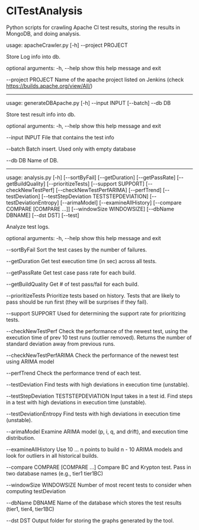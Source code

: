 # CITestAnalysis
Python scripts for crawling Apache CI test results, storing the results in MongoDB, and doing analysis.






usage: apacheCrawler.py [-h] --project PROJECT

Store Log info into db.

optional arguments:
  -h, --help         show this help message and exit
  
  --project PROJECT  Name of the apache project listed on Jenkins (check
                     https://builds.apache.org/view/All/)

----------------------------------------------------------------------
usage: generateDBApache.py [-h] --input INPUT [--batch] --db DB

Store test result info into db.

optional arguments:
  -h, --help     show this help message and exit
  
  --input INPUT  File that contains the test info
  
  --batch        Batch insert. Used only with empty database
  
  --db DB        Name of DB.

----------------------------------------------------------------------

usage: analysis.py [-h] [--sortByFail] [--getDuration] [--getPassRate]
                   [--getBuildQuality] [--prioritizeTests] [--support SUPPORT]
                   [--checkNewTestPerf] [--checkNewTestPerfARIMA]
                   [--perfTrend] [--testDeviation]
                   [--testStepDeviation TESTSTEPDEVIATION]
                   [--testDeviationEntropy] [--arimaModel]
                   [--examineAllHistory] [--compare COMPARE [COMPARE ...]]
                   [--windowSize WINDOWSIZE] [--dbName DBNAME] [--dst DST]
                   [--test]

Analyze test logs.

optional arguments:
  -h, --help            show this help message and exit
  
  --sortByFail          Sort the test cases by the number of failures.
  
  --getDuration         Get test execution time (in sec) across all tests.
  
  --getPassRate         Get test case pass rate for each build.
  
  --getBuildQuality     Get # of test pass/fail for each build.
  
  --prioritizeTests     Prioritize tests based on history. Tests that are
                        likely to pass should be run first (they will be
                        surprises if they fail).
                        
  --support SUPPORT     Used for determining the support rate for prioritizing
                        tests.
                        
  --checkNewTestPerf    Check the performance of the newest test, using the
                        execution time of prev 10 test runs (outlier removed).
                        Returns the number of standard deviation away from
                        previous runs.
                        
  --checkNewTestPerfARIMA
                        Check the performance of the newest test using ARIMA
                        model
                        
  --perfTrend           Check the performance trend of each test.
  
  --testDeviation       Find tests with high deviations in execution time
                        (unstable).
                        
  --testStepDeviation TESTSTEPDEVIATION
                        Input takes in a test id. Find steps in a test with
                        high deviations in execution time (unstable).
                        
  --testDeviationEntropy
                        Find tests with high deviations in execution time
                        (unstable).
                        
  --arimaModel          Examine ARIMA model (p, i, q, and drift), and
                        execution time distribution.
                        
  --examineAllHistory   Use 10 ... n points to build n - 10 ARIMA models and
                        look for outliers in all historical builds.
                        
  --compare COMPARE [COMPARE ...]
                        Compare BC and Krypton test. Pass in two database
                        names (e.g., tier1 tier1BC)
                        
  --windowSize WINDOWSIZE
                        Number of most recent tests to consider when computing
                        testDeviation
                        
  --dbName DBNAME       Name of the database which stores the test results
                        (tier1, tier4, tier1BC)
                        
  --dst DST             Output folder for storing the graphs generated by the
                        tool.

